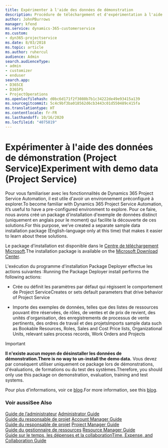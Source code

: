 ```yaml
---
title: Expérimenter à l'aide des données de démonstration
description: Procédure de téléchargement et d'expérimentation à l'aide des données de démonstration pour Project Service Automation
author: JohnPBurrows
manager: kfend
ms.service: dynamics-365-customerservice
ms.custom:
- dyn365-projectservice
ms.date: 8/03/2018
ms.topic: article
ms.author: ruhercul
audience: Admin
search.audienceType:
- admin
- customizer
- enduser
search.app:
- D365CE
- D365PS
- ProjectOperations
ms.openlocfilehash: d0bc6d171f2f3080b7b1c34222de49e93415a139
ms.sourcegitcommit: 5c4c9bf3ba018562d6cb3443c01d550489c415fa
ms.translationtype: HT
ms.contentlocale: fr-FR
ms.lasthandoff: 10/16/2020
ms.locfileid: "4075819"
---
```

# <a name="experiment-with-demo-data-project-service"></a><span data-ttu-id="64cba-103">Expérimenter à l'aide des données de démonstration (Project Service)</span><span class="sxs-lookup"><span data-stu-id="64cba-103">Experiment with demo data (Project Service)</span></span>

<span data-ttu-id="64cba-104">Pour vous familiariser avec les fonctionnalités de Dynamics 365 Project Service Automation, il est utile d'avoir un environnement préconfiguré à explorer.</span><span class="sxs-lookup"><span data-stu-id="64cba-104">To become familiar with Dynamics 365 Project Service Automation, it’s useful to have a pre-configured environment to explore.</span></span> <span data-ttu-id="64cba-105">Pour ce faire, nous avons créé un package d'installation d'exemple de données distinct (uniquement en anglais pour le moment) qui facilite la découverte de ces solutions.</span><span class="sxs-lookup"><span data-stu-id="64cba-105">For this purpose, we’ve created a separate sample data installation package (English-language only at this time) that makes it easier to learn about these solutions.</span></span> 

<span data-ttu-id="64cba-106">Le package d'installation est disponible dans le [Centre de téléchargement Microsoft](https://go.microsoft.com/fwlink/?linkid=859966).</span><span class="sxs-lookup"><span data-stu-id="64cba-106">The installation package is available on the [Microsoft Download Center](https://go.microsoft.com/fwlink/?linkid=859966).</span></span>  

<span data-ttu-id="64cba-107">L'exécution du programme d'installation Package Deployer effectue les actions suivantes :</span><span class="sxs-lookup"><span data-stu-id="64cba-107">Running the Package Deployer install performs the following actions:</span></span> 
  
-   <span data-ttu-id="64cba-108">Crée ou définit les paramètres par défaut qui régissent le comportement de Project Service</span><span class="sxs-lookup"><span data-stu-id="64cba-108">Creates or sets default parameters that drive behavior of Project Service</span></span>  
  
-   <span data-ttu-id="64cba-109">Importe des exemples de données, telles que des listes de ressources pouvant être réservées, de rôles, de ventes et de prix de revient, des unités d'organisation, des enregistrements de processus de vente pertinents, des ordres de travail et des projets</span><span class="sxs-lookup"><span data-stu-id="64cba-109">Imports sample data such as Bookable Resources, Roles, Sales and Cost Price lists, Organizational Units, relevant sales process records, Work Orders and Projects</span></span>    
  
> [!IMPORTANT]
> <span data-ttu-id="64cba-110">**Il n'existe aucun moyen de désinstaller les données de démonstration.**</span><span class="sxs-lookup"><span data-stu-id="64cba-110">**There is no way to un-install the demo data.**</span></span> <span data-ttu-id="64cba-111">Vous devez par conséquent utiliser uniquement ce package lors de démonstrations, d'évaluations, de formations ou du test des systèmes.</span><span class="sxs-lookup"><span data-stu-id="64cba-111">Therefore, you should only use this package on demonstration, evaluation, training and test systems.</span></span>

<span data-ttu-id="64cba-112">Pour plus d’informations, voir ce [blog](https://blogs.msdn.microsoft.com/crm/2017/10/24/microsoft-dynamics-365-for-field-service-and-project-service-automation-sample-data).</span><span class="sxs-lookup"><span data-stu-id="64cba-112">For more information, see this [blog](https://blogs.msdn.microsoft.com/crm/2017/10/24/microsoft-dynamics-365-for-field-service-and-project-service-automation-sample-data).</span></span>





  
### <a name="see-also"></a><span data-ttu-id="64cba-113">Voir aussi</span><span class="sxs-lookup"><span data-stu-id="64cba-113">See Also</span></span>  
 <span data-ttu-id="64cba-114">[Guide de l’administrateur](../psa/admin-guide.md) </span><span class="sxs-lookup"><span data-stu-id="64cba-114">[Administrator Guide](../psa/admin-guide.md) </span></span>  
 <span data-ttu-id="64cba-115">[Guide du responsable de projet](../psa/account-manager-guide.md) </span><span class="sxs-lookup"><span data-stu-id="64cba-115">[Account Manager Guide](../psa/account-manager-guide.md) </span></span>  
 <span data-ttu-id="64cba-116">[Guide du responsable de projet](../psa/project-manager-guide.md) </span><span class="sxs-lookup"><span data-stu-id="64cba-116">[Project Manager Guide](../psa/project-manager-guide.md) </span></span>  
 <span data-ttu-id="64cba-117">[Guide du gestionnaire de ressources](../psa/resource-manager-guide.md) </span><span class="sxs-lookup"><span data-stu-id="64cba-117">[Resource Manager Guide](../psa/resource-manager-guide.md) </span></span>  
 [<span data-ttu-id="64cba-118">Guide sur le temps, les dépenses et la collaboration</span><span class="sxs-lookup"><span data-stu-id="64cba-118">Time, Expense, and Collaboration Guide</span></span>](../psa/time-expense-collaboration-guide.md)
